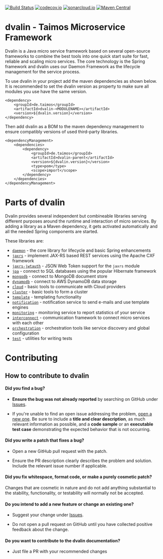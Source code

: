 [![Build Status](https://travis-ci.org/taimos/dvalin.svg)](https://travis-ci.org/taimos/dvalin)
[![codecov.io](https://codecov.io/github/taimos/dvalin/coverage.svg?branch=master)](https://codecov.io/github/taimos/dvalin?branch=master)
[![sonarcloud.io](https://sonarcloud.io/api/badges/gate?key=de.taimos%3Advalin-parent)](https://sonarcloud.io/dashboard?id=de.taimos%3Advalin-parent)
[![Maven Central](https://maven-badges.herokuapp.com/maven-central/de.taimos/dvalin-parent/badge.svg)](https://maven-badges.herokuapp.com/maven-central/de.taimos/dvalin-parent)


# dvalin - Taimos Microservice Framework

Dvalin is a Java micro service framework based on several open-source frameworks to combine the best tools into one quick start suite for fast, reliable and scaling micro services.
The core technology is the Spring framework and dvalin uses our Daemon Framework as the lifecycle management for the service process.

To use dvalin in your project add the maven dependencies as shown below. 
It is recommended to set the dvalin version as property to make sure all modules you use have the same version.

```
<dependency>
    <groupId>de.taimos</groupId>
    <artifactId>dvalin-<MODULENAME></artifactId>
    <version>${dvalin.version}</version>
</dependency>
```

Then add dvalin as a BOM to the maven dependency management to ensure compatibly versions of used third-party libraries.

```
<dependencyManagement>
    <dependencies>
        <dependency>
            <groupId>de.taimos</groupId>
            <artifactId>dvalin-parent</artifactId>
            <version>${dvalin.version}</version>
            <type>pom</type>
            <scope>import</scope>
        </dependency>
    </dependencies>
</dependencyManagement>
```
 
# Parts of dvalin
 
Dvalin provides several independent but combineable libraries serving different purposes around the runtime and 
interaction of micro services. By adding a library as a Maven dependency, it gets activated automatically and 
all the needed Spring components are started.

These libraries are:

* [`daemon`](./daemon) - the core library for lifecycle and basic Spring enhancements
* [`jaxrs`](./jaxrs) - implement JAX-RS based REST services using the Apache CXF framework
* [`jaxrs-jwtauth`](./jaxrs-jwtauth) - JSON Web Token support for the `jaxrs` module
* [`jpa`](./jpa) - connect to SQL databases using the popular Hibernate framework
* [`mongodb`](./mongodb) - connect to MongoDB document store
* [`dynamodb`](./dynamodb) - connect to AWS DynamoDB data storage
* [`cloud`](./cloud) - basic tools to communicate with Cloud providers
* [`cluster`](./cluster) - basic tools to form a cluster
* [`template`](./template) - templating functionality
* [`notification`](./notification) - notification service to send e-mails and use template engines
* [`monitoring`](./monitoring) - monitoring service to report statistics of your service
* [`interconnect`](./interconnect) - communication framework to connect micro services with each other
* [`orchestration`](./orchestration) - orchestration tools like service discovery and global configuration
* [`test`](./test) - utilities for writing tests

# Contributing

## How to contribute to dvalin

#### **Did you find a bug?**

* **Ensure the bug was not already reported** by searching on GitHub under [Issues](https://github.com/taimos/dvalin/issues).

* If you're unable to find an open issue addressing the problem, [open a new one](https://github.com/taimos/dvalin/issues/new). Be sure to include a **title and clear description**, as much relevant information as possible, and a **code sample** or an **executable test case** demonstrating the expected behavior that is not occurring.

#### **Did you write a patch that fixes a bug?**

* Open a new GitHub pull request with the patch.

* Ensure the PR description clearly describes the problem and solution. Include the relevant issue number if applicable.

#### **Did you fix whitespace, format code, or make a purely cosmetic patch?**

Changes that are cosmetic in nature and do not add anything substantial to the stability, functionality, or testability will normally not be accepted.

#### **Do you intend to add a new feature or change an existing one?**

* Suggest your change under [Issues](https://github.com/taimos/dvalin/issues).

* Do not open a pull request on GitHub until you have collected positive feedback about the change.

#### **Do you want to contribute to the dvalin documentation?**

* Just file a PR with your recommended changes

